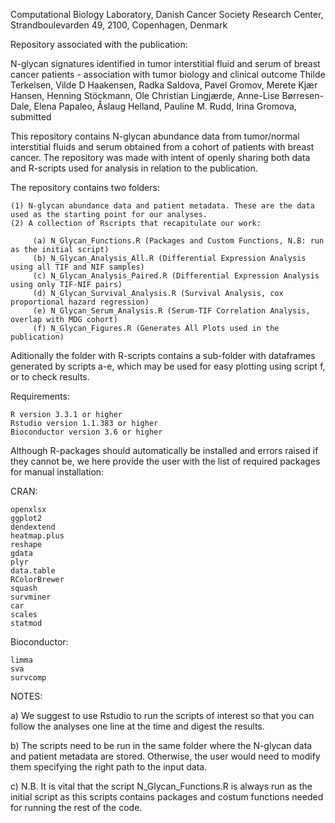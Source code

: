 Computational Biology Laboratory, Danish Cancer Society Research Center, Strandboulevarden 49, 2100, Copenhagen, Denmark

Repository associated with the publication:

N-glycan signatures identified in tumor interstitial fluid and serum of breast cancer patients - association with tumor biology and clinical outcome
Thilde Terkelsen, Vilde D Haakensen, Radka Saldova, Pavel Gromov, Merete Kjær Hansen, Henning Stöckmann, Ole Christian Lingjærde, Anne-Lise Børresen-Dale, Elena Papaleo, Åslaug Helland, Pauline M. Rudd, Irina Gromova, submitted


This repository contains N-glycan abundance data from tumor/normal interstitial fluids and serum obtained from a cohort of patients with breast cancer. The repository was made with intent of openly sharing both data and R-scripts used for analysis in relation to the publication.

The repository contains two folders:

    (1) N-glycan abundance data and patient metadata. These are the data used as the starting point for our analyses.
    (2) A collection of Rscripts that recapitulate our work:
                                    
         (a) N_Glycan_Functions.R (Packages and Custom Functions, N.B: run as the initial script)
         (b) N_Glycan_Analysis_All.R (Differential Expression Analysis using all TIF and NIF samples)
         (c) N_Glycan_Analysis_Paired.R (Differential Expression Analysis using only TIF-NIF pairs)
         (d) N_Glycan_Survival_Analysis.R (Survival Analysis, cox proportional hazard regression)
         (e) N_Glycan_Serum_Analysis.R (Serum-TIF Correlation Analysis, overlap with MDG cohort)
         (f) N_Glycan_Figures.R (Generates All Plots used in the publication)
                                    
Aditionally the folder with R-scripts contains a sub-folder with dataframes generated by scripts a-e, which may be used for easy plotting using script f, or to check results.


Requirements:
                                   
    R version 3.3.1 or higher
    Rstudio version 1.1.383 or higher        
    Bioconductor version 3.6 or higher	

Although R-packages should automatically be installed and errors raised if they cannot be, we here provide the user with the list of required packages for manual installation:

CRAN:

    openxlsx
    ggplot2
    dendextend
    heatmap.plus
    reshape
    gdata
    plyr
    data.table
    RColorBrewer
    squash
    survminer
    car
    scales
    statmod
    
Bioconductor:

    limma
    sva
    survcomp               

NOTES:

a) We suggest to use Rstudio to run the scripts of interest so that you can follow the analyses one line at the time and digest the results.

b) The scripts need to be run in the same folder where the N-glycan data and patient metadata are stored. Otherwise, the user would need to modify them specifying the right path to the input data.

c) N.B.  It is vital that the script N_Glycan_Functions.R is always run as the initial script as this scripts contains packages and costum functions needed for running the rest of the code.
